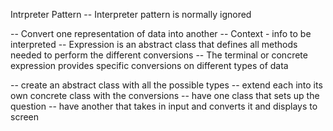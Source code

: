 Intrpreter Pattern
-- Interpreter pattern is normally ignored

-- Convert one representation of data into another 
-- Context - info to be interpreted
-- Expression is an abstract class that defines all methods
needed to perform the different conversions 
-- The terminal or concrete expression provides specific
conversions on different types of data 

-- create an abstract class with all the possible types
-- extend each into its own concrete class with the conversions
-- have one class that sets up the question
-- have another that takes in input and converts it and displays to screen


